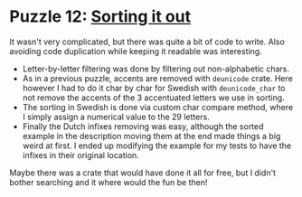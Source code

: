 # Puzzle 12: [Sorting it out](https://i18n-puzzles.com/puzzle/12/)

It wasn't very complicated, but there was quite a bit of code to write. Also avoiding code duplication while keeping it readable was interesting.

- Letter-by-letter filtering was done by filtering out non-alphabetic chars.
- As in a previous puzzle, accents are removed with `deunicode` crate. Here however I had to do it char by char for Swedish with `deunicode_char` to not remove the accents of the 3 accentuated letters we use in sorting.
- The sorting in Swedish is done via custom char compare method, where I simply assign a numerical value to the 29 letters.
- Finally the Dutch infixes removing was easy, although the sorted example in the description moving them at the end made things a big weird at first. I ended up modifying the example for my tests to have the infixes in their original location.

Maybe there was a crate that would have done it all for free, but I didn't bother searching and it where would the fun be then!
